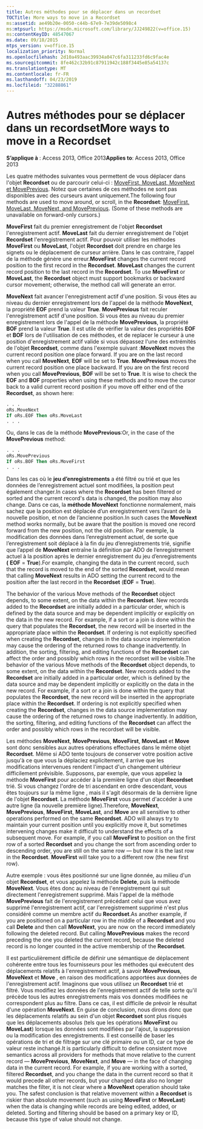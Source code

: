 ```yaml
---
title: Autres méthodes pour se déplacer dans un recordset
TOCTitle: More ways to move in a Recordset
ms:assetid: ae49b20e-0050-c44b-67e9-7e39de5098c4
ms:mtpsurl: https://msdn.microsoft.com/library/JJ249822(v=office.15)
ms:contentKeyID: 48547067
ms.date: 09/18/2015
mtps_version: v=office.15
localization_priority: Normal
ms.openlocfilehash: 2d10a493aac39934a047c6fa311233fd6c9fac4e
ms.sourcegitcommit: 8fe462c32b91c87911942c188f3445e85a54137c
ms.translationtype: MT
ms.contentlocale: fr-FR
ms.lasthandoff: 04/23/2019
ms.locfileid: "32288861"
---
```

# <a name="more-ways-to-move-in-a-recordset"></a><span data-ttu-id="acb4c-102">Autres méthodes pour se déplacer dans un recordset</span><span class="sxs-lookup"><span data-stu-id="acb4c-102">More ways to move in a Recordset</span></span>

<span data-ttu-id="acb4c-103">**S’applique à** : Access 2013, Office 2013</span><span class="sxs-lookup"><span data-stu-id="acb4c-103">**Applies to**: Access 2013, Office 2013</span></span>

<span data-ttu-id="acb4c-p101">Les quatre méthodes suivantes vous permettent de vous déplacer dans l'objet **Recordset** ou de parcourir celui-ci : [MoveFirst, MoveLast, MoveNext et MovePrevious](movefirst-movelast-movenext-and-moveprevious-methods-ado.md). Notez que certaines de ces méthodes ne sont pas disponibles avec des curseurs avant uniquement.</span><span class="sxs-lookup"><span data-stu-id="acb4c-p101">The following four methods are used to move around, or scroll, in the **Recordset**: [MoveFirst, MoveLast, MoveNext, and MovePrevious](movefirst-movelast-movenext-and-moveprevious-methods-ado.md). (Some of these methods are unavailable on forward-only cursors.)</span></span>

<span data-ttu-id="acb4c-p102">**MoveFirst** fait du premier enregistrement de l'objet **Recordset** l'enregistrement actif. **MoveLast** fait du dernier enregistrement de l'objet **Recordset** l'enregistrement actif. Pour pouvoir utiliser les méthodes **MoveFirst** ou **MoveLast**, l'objet **Recordset** doit prendre en charge les signets ou le déplacement de curseur arrière. Dans le cas contraire, l'appel de la méthode génère une erreur.</span><span class="sxs-lookup"><span data-stu-id="acb4c-p102">**MoveFirst** changes the current record position to the first record in the **Recordset**. **MoveLast** changes the current record position to the last record in the **Recordset**. To use **MoveFirst** or **MoveLast**, the **Recordset** object must support bookmarks or backward cursor movement; otherwise, the method call will generate an error.</span></span>

<span data-ttu-id="acb4c-p103">**MoveNext** fait avancer l'enregistrement actif d'une position. Si vous êtes au niveau du dernier enregistrement lors de l'appel de la méthode **MoveNext**, la propriété **EOF** prend la valeur **True**. **MovePrevious** fait reculer l'enregistrement actif d'une position. Si vous êtes au niveau du premier enregistrement lors de l'appel de la méthode **MovePrevious**, la propriété **BOF** prend la valeur **True**. Il est utile de vérifier la valeur des propriétés **EOF** et **BOF** lors de l'utilisation de ces méthodes, et de replacer le curseur à une position d'enregistrement actif valide si vous dépassez l'une des extrémités de l'objet **Recordset**, comme dans l'exemple suivant :</span><span class="sxs-lookup"><span data-stu-id="acb4c-p103">**MoveNext** moves the current record position one place forward. If you are on the last record when you call **MoveNext**, **EOF** will be set to **True**. **MovePrevious** moves the current record position one place backward. If you are on the first record when you call **MovePrevious**, **BOF** will be set to **True**. It is wise to check the **EOF** and **BOF** properties when using these methods and to move the cursor back to a valid current record position if you move off either end of the **Recordset**, as shown here:</span></span>

```vb
. . . 
oRs.MoveNext 
If oRs.EOF Then oRs.MoveLast 
. . . 
```

<span data-ttu-id="acb4c-114">Ou, dans le cas de la méthode **MovePrevious**:</span><span class="sxs-lookup"><span data-stu-id="acb4c-114">Or, in the case of the **MovePrevious** method:</span></span>

```vb
. . . 
oRs.MovePrevious 
If oRs.BOF Then oRs.MoveFirst 
. . . 
```

<span data-ttu-id="acb4c-115">Dans les cas où le **jeu d’enregistrements** a été filtré ou trié et que les données de l’enregistrement actuel sont modifiées, la position peut également changer.</span><span class="sxs-lookup"><span data-stu-id="acb4c-115">In cases where the **Recordset** has been filtered or sorted and the current record's data is changed, the position may also change.</span></span> <span data-ttu-id="acb4c-116">Dans ce cas, la **méthode MoveNext** fonctionne normalement, mais sachez que la position est déplacée d’un enregistrement vers l’avant de la nouvelle position, et non de l’ancienne position.</span><span class="sxs-lookup"><span data-stu-id="acb4c-116">In such cases the **MoveNext** method works normally, but be aware that the position is moved one record forward from the new position, not the old position.</span></span> <span data-ttu-id="acb4c-117">Par exemple, la modification des données dans l’enregistrement actuel, de sorte que l’enregistrement soit déplacé à la fin du jeu d’enregistrements trié, signifie que l’appel de **MoveNext** entraîne la définition par ADO de l’enregistrement actuel à la position après le dernier enregistrement du jeu d’enregistrements **(** **EOF**  =  **True**).</span><span class="sxs-lookup"><span data-stu-id="acb4c-117">For example, changing the data in the current record, such that the record is moved to the end of the sorted **Recordset**, would mean that calling **MoveNext** results in ADO setting the current record to the position after the last record in the **Recordset** (**EOF** = **True**).</span></span>

<span data-ttu-id="acb4c-p105">The behavior of the various Move methods of the **Recordset** object depends, to some extent, on the data within the **Recordset**. New records added to the **Recordset** are initially added in a particular order, which is defined by the data source and may be dependent implicitly or explicitly on the data in the new record. For example, if a sort or a join is done within the query that populates the **Recordset**, the new record will be inserted in the appropriate place within the **Recordset**. If ordering is not explicitly specified when creating the **Recordset**, changes in the data source implementation may cause the ordering of the returned rows to change inadvertently. In addition, the sorting, filtering, and editing functions of the **Recordset** can affect the order and possibly which rows in the recordset will be visible.</span><span class="sxs-lookup"><span data-stu-id="acb4c-p105">The behavior of the various Move methods of the **Recordset** object depends, to some extent, on the data within the **Recordset**. New records added to the **Recordset** are initially added in a particular order, which is defined by the data source and may be dependent implicitly or explicitly on the data in the new record. For example, if a sort or a join is done within the query that populates the **Recordset**, the new record will be inserted in the appropriate place within the **Recordset**. If ordering is not explicitly specified when creating the **Recordset**, changes in the data source implementation may cause the ordering of the returned rows to change inadvertently. In addition, the sorting, filtering, and editing functions of the **Recordset** can affect the order and possibly which rows in the recordset will be visible.</span></span>

<span data-ttu-id="acb4c-p106">Les méthodes **MoveNext**, **MovePrevious**, **MoveFirst**, **MoveLast** et **Move** sont donc sensibles aux autres opérations effectuées dans le même objet **Recordset**. Même si ADO tente toujours de conserver votre position active jusqu'à ce que vous la déplaciez explicitement, il arrive que les modifications intervenues rendent l'impact d'un changement ultérieur difficilement prévisible. Supposons, par exemple, que vous appeliez la méthode **MoveFirst** pour accéder à la première ligne d'un objet **Recordset** trié. Si vous changez l'ordre de tri ascendant en ordre descendant, vous êtes toujours sur la même ligne , mais il s'agit désormais de la dernière ligne de l'objet **Recordset**. La méthode **MoveFirst** vous permet d'accéder à une autre ligne (la nouvelle première ligne).</span><span class="sxs-lookup"><span data-stu-id="acb4c-p106">Therefore, **MoveNext**, **MovePrevious**, **MoveFirst**, **MoveLast**, and **Move** are all sensitive to other operations performed on the same **Recordset**. ADO will always try to maintain your current position until you explicitly move it, but sometimes intervening changes make it difficult to understand the effects of a subsequent move. For example, if you call **MoveFirst** to position on the first row of a sorted **Recordset** and you change the sort from ascending order to descending order, you are still on the same row — but now it is the last row in the **Recordset**. **MoveFirst** will take you to a different row (the new first row).</span></span>

<span data-ttu-id="acb4c-p107">Autre exemple : vous êtes positionné sur une ligne donnée, au milieu d'un objet **Recordset**, et vous appelez la méthode **Delete**, puis la méthode **MoveNext**. Vous êtes donc au niveau de l'enregistrement qui suit directement l'enregistrement supprimé. Mais l'appel de la méthode **MovePrevious** fait de l'enregistrement précédant celui que vous avez supprimé l'enregistrement actif, car l'enregistrement supprimé n'est plus considéré comme un membre actif du **Recordset**.</span><span class="sxs-lookup"><span data-stu-id="acb4c-p107">As another example, if you are positioned on a particular row in the middle of a **Recordset** and you call **Delete** and then call **MoveNext**, you are now on the record immediately following the deleted record. But calling **MovePrevious** makes the record preceding the one you deleted the current record, because the deleted record is no longer counted in the active membership of the **Recordset**.</span></span>

<span data-ttu-id="acb4c-p108">Il est particulièrement difficile de définir une sémantique de déplacement cohérente entre tous les fournisseurs pour les méthodes qui exécutent des déplacements relatifs à l'enregistrement actif, à savoir **MovePrevious**, **MoveNext** et **Move** , en raison des modifications apportées aux données de l'enregistrement actif. Imaginons que vous utilisez un **Recordset** trié et filtré. Vous modifiez les données de l'enregistrement actif de telle sorte qu'il précède tous les autres enregistrements mais vos données modifiées ne correspondent plus au filtre. Dans ce cas, il est difficile de prévoir le résultat d'une opération **MoveNext**. En guise de conclusion, nous dirons donc que les déplacements relatifs au sein d'un objet **Recordset** sont plus risqués que les déplacements absolus (tels que les opérations **MoveFirst** ou **MoveLast**) lorsque les données sont modifiées par l'ajout, la suppression ou la modification des enregistrements. Il est conseillé de baser les opérations de tri et de filtrage sur une clé primaire ou un ID, car ce type de valeur reste inchangé.</span><span class="sxs-lookup"><span data-stu-id="acb4c-p108">It is particularly difficult to define consistent move semantics across all providers for methods that move relative to the current record — **MovePrevious**, **MoveNext**, and **Move** — in the face of changing data in the current record. For example, if you are working with a sorted, filtered **Recordset**, and you change the data in the current record so that it would precede all other records, but your changed data also no longer matches the filter, it is not clear where a **MoveNext** operation should take you. The safest conclusion is that relative movement within a **Recordset** is riskier than absolute movement (such as using **MoveFirst** or **MoveLast**) when the data is changing while records are being edited, added, or deleted. Sorting and filtering should be based on a primary key or ID, because this type of value should not change.</span></span>

